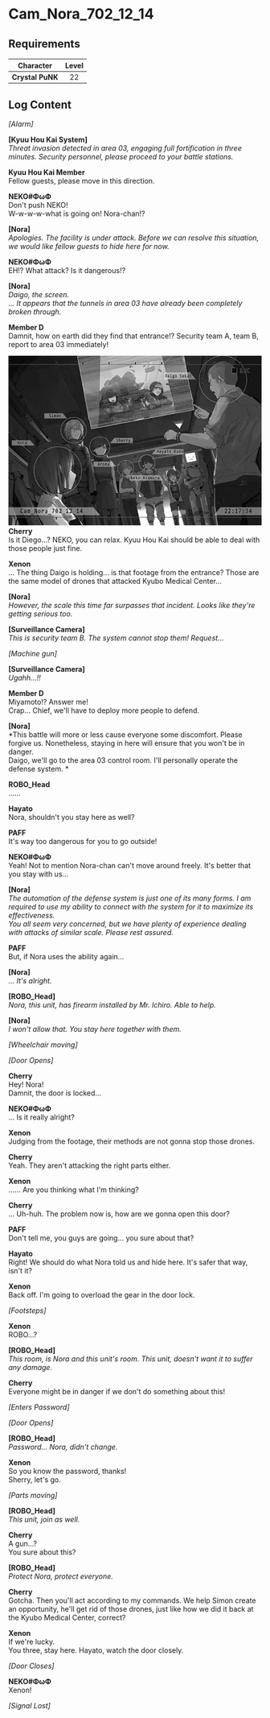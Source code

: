 # Cam_Nora_702_12_14
## Requirements
|   Character    |Level|
|----------------|:---:|
|**Crystal PuNK**| 22  |

## Log Content
*\[Alarm\]*

**[Kyuu Hou Kai System]**<br>
*Threat invasion detected in area 03, engaging full fortification in three minutes.  Security personnel, please proceed to your battle stations.*

**Kyuu Hou Kai Member**<br>
Fellow guests, please move in this direction.

**NEKO#ΦωΦ**<br>
Don't push NEKO!<br>
W\-w\-w\-w\-what is going on! Nora\-chan!?

**[Nora]**<br>
*Apologies. The facility is under attack. Before we can resolve this situation, we would like fellow guests to hide here for now.*

**NEKO#ΦωΦ**<br>
EH!? What attack? Is it dangerous!?

**[Nora]**<br>
*Daigo, the screen.<br>
... It appears that the tunnels in area 03 have already been completely broken through.*

**Member D**<br>
Damnit, how on earth did they find that entrance!? Security team A, team B, report to area 03 immediately!

![cpos2801.png](./attachments/cpos2801.png)
**Cherry**<br>
Is it Diego...? NEKO, you can relax. Kyuu Hou Kai should be able to deal with those people just fine.

**Xenon**<br>
... The thing Daigo is holding... is that footage from the entrance? Those are the same model of drones that attacked Kyubo Medical Center...

**[Nora]**<br>
*However, the scale this time far surpasses that incident. Looks like they're getting serious too.*

**[Surveillance Camera]**<br>
*This is security team B. The system cannot stop them! Request...*

*\[Machine gun\]*

**[Surveillance Camera]**<br>
*Ugahh...!!*

**Member D**<br>
Miyamoto!? Answer me!<br>
Crap... Chief, we'll have to deploy more people to defend.

**[Nora]**<br>
*This battle will more or less cause everyone some discomfort. Please forgive us. Nonetheless, staying in here will ensure that you won't be in danger.<br>
Daigo, we'll go to the area 03 control room. I'll personally operate the defense system. *

**ROBO_Head**<br>
......

**Hayato**<br>
Nora, shouldn't you stay here as well?

**PAFF**<br>
It's way too dangerous for you to go outside!

**NEKO#ΦωΦ**<br>
Yeah! Not to mention Nora\-chan can't move around freely. It's better that you stay with us...

**[Nora]**<br>
*The automation of the defense system is just one of its many forms. I am required to use my ability to connect with the system for it to maximize its effectiveness.<br>
You all seem very concerned, but we have plenty of experience dealing with attacks of similar scale. Please rest assured.*

**PAFF**<br>
But, if Nora uses the ability again...

**[Nora]**<br>
*... It's alright.*

**[ROBO_Head]**<br>
*Nora, this unit, has firearm installed by Mr. Ichiro. Able to help.*

**[Nora]**<br>
*I won't allow that. You stay here together with them.*

*\[Wheelchair moving\]*

*\[Door Opens\]*

**Cherry**<br>
Hey! Nora!<br>
Damnit, the door is locked...

**NEKO#ΦωΦ**<br>
... Is it really alright?

**Xenon**<br>
Judging from the footage, their methods are not gonna stop those drones.

**Cherry**<br>
Yeah. They aren't attacking the right parts either.

**Xenon**<br>
...... Are you thinking what I'm thinking?

**Cherry**<br>
... Uh\-huh. The problem now is, how are we gonna open this door?

**PAFF**<br>
Don't tell me, you guys are going... you sure about that?

**Hayato**<br>
Right! We should do what Nora told us and hide here. It's safer that way, isn't it?

**Xenon**<br>
Back off. I'm going to overload the gear in the door lock.

*\[Footsteps\]*

**Xenon**<br>
ROBO...?

**[ROBO_Head]**<br>
*This room, is Nora and this unit's room. This unit, doesn't want it to suffer any damage.*

**Cherry**<br>
Everyone might be in danger if we don't do something about this!

*\[Enters Password\]*

*\[Door Opens\]*

**[ROBO_Head]**<br>
*Password... Nora, didn't change.*

**Xenon**<br>
So you know the password, thanks!<br>
Sherry, let's go.

*\[Parts moving\]*

**[ROBO_Head]**<br>
*This unit, join as well.*

**Cherry**<br>
A gun...?<br>
You sure about this?

**[ROBO_Head]**<br>
*Protect Nora, protect everyone.*

**Cherry**<br>
Gotcha. Then you'll act according to my commands. We help Simon create an opportunity, he'll get rid of those drones, just like how we did it back at the Kyubo Medical Center, correct?

**Xenon**<br>
If we're lucky.<br>
You three, stay here. Hayato, watch the door closely.

*\[Door Closes\]*

**NEKO#ΦωΦ**<br>
Xenon!

*[Signal Lost]*
